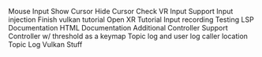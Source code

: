Mouse Input
Show Cursor
Hide Cursor
Check VR Input Support
Input injection
Finish vulkan tutorial
Open XR Tutorial
Input recording
Testing
LSP Documentation
HTML Documentation
Additional Controller Support
Controller w/ threshold as a keymap
Topic log and user log caller location
Topic Log Vulkan Stuff
